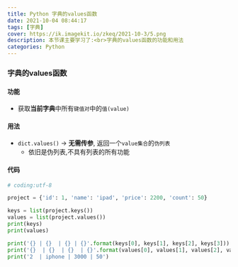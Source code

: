 ```yaml
---
title: Python 字典的values函数
date: 2021-10-04 08:44:17
tags: [字典]
cover: https://ik.imagekit.io/zkeq/2021-10-3/5.png
description: 本节课主要学习了:<br>字典的values函数的功能和用法
categories: Python
---
```


### 字典的values函数

#### 功能

- 获取**当前字典**中所有`键值对`中的`值(value)`

#### 用法

- `dict.values()`  -> **无需传参**, 返回一个`value集合`的`伪列表`
  - 依旧是伪列表,不具有列表的所有功能

#### 代码

```python
# coding:utf-8

project = {'id': 1, 'name': 'ipad', 'price': 2200, 'count': 50}

keys = list(project.keys())
values = list(project.values())
print(keys)
print(values)

print('{} | {}  | {} | {}'.format(keys[0], keys[1], keys[2], keys[3]))
print('{}  | {}  | {}  | {}'.format(values[0], values[1], values[2], values[3]))
print('2  | iphone | 3000 | 50')

```
